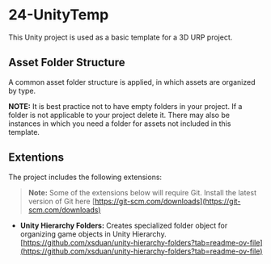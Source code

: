 # 24-UnityTemp
This Unity project is used as a basic template for a 3D URP project.

## Asset Folder Structure
A common asset folder structure is applied, in which assets are organized by type. 

**NOTE:** It is best practice not to have empty folders in your project. If a folder is not applicable to your project delete it. There may also be instances in which you need a folder for assets not included in this template.  

## Extentions

The project includes the following extensions:

> **Note:** Some of the extensions below will require Git. Install the latest version of Git here [https://git-scm.com/downloads](https://git-scm.com/downloads)

- **Unity Hierarchy Folders:** Creates specialized folder object for organizing game objects in Unity Hierarchy. [https://github.com/xsduan/unity-hierarchy-folders?tab=readme-ov-file](https://github.com/xsduan/unity-hierarchy-folders?tab=readme-ov-file)


